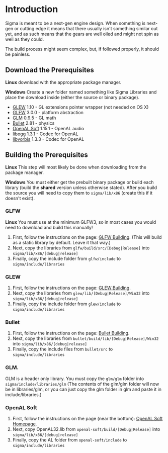 # Introduction
Sigma is meant to be a next-gen engine design. When something is next-gen or cutting edge it means that there usually isn't something similar out yet, and as such means that the gears are well oiled and might not spin as well as they could.

The build process might seem complex, but, if followed properly, it should be painless.

## Download the Prerequisites
**Linux** download with the appropriate package manager.

**Windows** Create a new folder named something like Sigma Libraries and place the download inside (either the source or binary package).
* [GLEW](http://glew.sourceforge.net/) 1.10 - GL extensions pointer wrapper (not needed on OS X)
* [GLFW](http://www.glfw.org) 3.0.0 - platform abstraction
* [GLM](http://glm.g-truc.net) 0.9.5 - GL math
* [Bullet](http://www.bulletphysics.org) 2.81 - physics
* [OpenAL Soft](http://kcat.strangesoft.net/openal.html) 1.15.1 - OpenAL audio
* [libogg](https://www.xiph.org/ogg/) 1.3.1 - Codec for OpenAL
* [libvorbis](https://www.xiph.org/ogg/) 1.3.3 - Codec for OpenAL

## Building the Prerequisites
**Linux** This step will most likely be done when downloading from the package manager.

**Windows** You must either get the prebuilt binary package or build each library (build the **shared** version unless otherwise stated). After you build the source you will need to copy them to `sigma/lib/x86` (create this if it doesn't exist).
### GLFW
**Linux** You must use at the minimum GLFW3, so in most cases you would need to download and build this manually!

1. First, follow the instructions on the page: [GLFW Building](http://www.glfw.org/docs/latest/compile.html). (This will build as a static library by default. Leave it that way.)
2. Next, copy the libraries from `glfw/build/src/[Debug|Release]` into `sigma/lib/x86/[debug|release]`
3. Finally, copy the include folder from `glfw/include` to `sigma/include/libraries`

### GLEW
1. First, follow the instructions on the page: [GLEW Building](http://glew.sourceforge.net/build.html).
2. Next, copy the libraries from `glew/lib/[Debug|Release]/Win32` into `sigma/lib/x86/[debug|release]`
3. Finally, copy the include folder from `glew/include` to `sigma/include/libraries`

### Bullet
1. First, follow the instructions on the page: [Bullet Building](http://bulletphysics.org/mediawiki-1.5.8/index.php/Installation).
2. Next, copy the libraries from `bullet/build/lib/[Debug|Release]/Win32` into `sigma/lib/x86/[debug|release]`
3. Finally, copy the include files from `bullet/src` to `sigma/include/libraries`

### GLM.
GLM is a header only library. You must copy the `glm/glm` folder into `sigma/include/libraries/glm` (The contents of the glm/glm folder will now be in libraries/glm, or you can just copy the glm folder in glm and paste it in include/libraries.)

### OpenAL Soft
1. First, follow the instructions on the page (near the bottom): [OpenAL Soft Homepage](http://kcat.strangesoft.net/openal.html).
2. Next, copy OpenAL32.lib from `openal-soft/build/[Debug|Release]` into `sigma/lib/x86/[debug|release]`
3. Finally, copy the AL folder from `openal-soft/include` to `sigma/include/libraries`